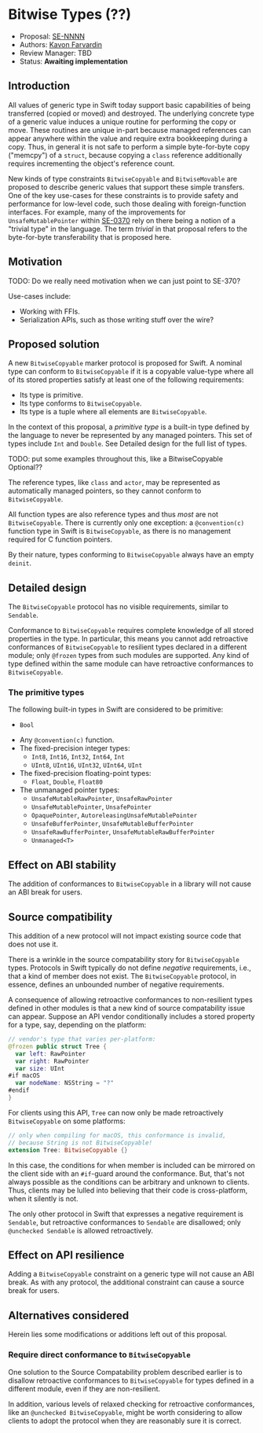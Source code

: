 # Bitwise Types (??)

* Proposal: [SE-NNNN](NNNN-filename.md)
* Authors: [Kavon Farvardin](https://github.com/kavon)
* Review Manager: TBD
* Status: **Awaiting implementation**

<!-- *During the review process, add the following fields as needed:*

* Implementation: [apple/swift#NNNNN](https://github.com/apple/swift/pull/NNNNN) or [apple/swift-evolution-staging#NNNNN](https://github.com/apple/swift-evolution-staging/pull/NNNNN)
* Decision Notes: [Rationale](https://forums.swift.org/), [Additional Commentary](https://forums.swift.org/)
* Bugs: [SR-NNNN](https://bugs.swift.org/browse/SR-NNNN), [SR-MMMM](https://bugs.swift.org/browse/SR-MMMM)
* Previous Revision: [1](https://github.com/apple/swift-evolution/blob/...commit-ID.../proposals/NNNN-filename.md)
* Previous Proposal: [SE-XXXX](XXXX-filename.md) -->

## Introduction

All values of generic type in Swift today support basic capabilities of being transferred (copied or moved) and destroyed. The underlying concrete type of a generic value induces a unique routine for performing the copy or move. These routines are unique in-part because managed references can appear anywhere within the value and require extra bookkeeping during a copy. Thus, in general it is not safe to perform a simple byte-for-byte copy ("memcpy") of a `struct`, because copying a `class` reference additionally requires incrementing the object's reference count.

New kinds of type constraints `BitwiseCopyable` and `BitwiseMovable` are proposed to describe generic values that support these simple transfers. One of the key use-cases for these constraints is to provide safety and performance for low-level code, such those dealing with foreign-function interfaces. For example, many of the improvements for `UnsafeMutablePointer` within [SE-0370](0370-pointer-family-initialization-improvements.md) rely on there being a notion of a "trivial type" in the language. The term _trivial_ in that proposal refers to the byte-for-byte transferability that is proposed here.

<!-- Swift-evolution thread: [Discussion thread topic for that proposal](https://forums.swift.org/) -->

## Motivation

<!-- For example, copying a struct involves copying each stored property. If the concrete type is a class, a copy of the managed reference to the object is created, which involves reference-count bookkeeping. Thus, if a struct contains a  -->

TODO: Do we really need motivation when we can just point to SE-370?

Use-cases include:
- Working with FFIs.
- Serialization APIs, such as those writing stuff over the wire?

## Proposed solution

A new `BitwiseCopyable` marker protocol is proposed for Swift. A nominal type can conform to `BitwiseCopyable` if it is a copyable value-type where all of its stored properties satisfy at least one of the following requirements:

- Its type is primitive.
- Its type conforms to `BitwiseCopyable`.
- Its type is a tuple where all elements are `BitwiseCopyable`.

In the context of this proposal, a _primitive type_ is a built-in type defined by the language to never be represented by any managed pointers. This set of types include `Int` and `Double`. See Detailed design for the full list of types.

TODO: put some examples throughout this, like a BitwiseCopyable Optional??

The reference types, like `class` and `actor`, may be represented as automatically managed pointers, so they cannot conform to `BitwiseCopyable`.

All function types are also reference types and thus _most_ are not `BitwiseCopyable`. There is currently only one exception: a `@convention(c)` function type in Swift is `BitwiseCopyable`, as there is no management required for C function pointers.

By their nature, types conforming to `BitwiseCopyable` always have an empty `deinit`.

## Detailed design

The `BitwiseCopyable` protocol has no visible requirements, similar to `Sendable`.

Conformance to `BitwiseCopyable` requires complete knowledge of all stored properties in the type.
In particular, this means you cannot add retroactive conformances of `BitwiseCopyable` to resilient types declared in a different module; only `@frozen` types from such modules are supported. Any kind of type defined within the same module can have retroactive conformances to `BitwiseCopyable`.

### The primitive types

<!-- Based on KnownStdlibTypes.def -->

The following built-in types in Swift are considered to be primitive: 

- `Bool`
<!-- - `StaticString` NOTE: it is, but no need to list it. -->
- Any `@convention(c)` function.
- The fixed-precision integer types:
  - `Int8`, `Int16`, `Int32`, `Int64`, `Int`
  - `UInt8`, `UInt16`, `UInt32`, `UInt64`, `UInt`
- The fixed-precision floating-point types: 
  - `Float`, `Double`, `Float80`
- The unmanaged pointer types:
  - `UnsafeMutableRawPointer`, `UnsafeRawPointer`
  - `UnsafeMutablePointer`, `UnsafePointer`
  - `OpaquePointer`, `AutoreleasingUnsafeMutablePointer`
  - `UnsafeBufferPointer`, `UnsafeMutableBufferPointer`
  - `UnsafeRawBufferPointer`, `UnsafeMutableRawBufferPointer`
  - `Unmanaged<T>`


## Effect on ABI stability

The addition of conformances to `BitwiseCopyable` in a library will not cause an ABI break for users.

## Source compatibility

This addition of a new protocol will not impact existing source code that does not use it. 

There is a wrinkle in the source compatability story for `BitwiseCopyable` types. Protocols in Swift typically do not define _negative_ requirements, i.e., that a kind of member does not exist. The `BitwiseCopyable` protocol, in essence, defines an unbounded number of negative requirements.

A consequence of allowing retroactive conformances to non-resilient types defined in other modules is that a new kind of source compatability issue can appear. Suppose an API vendor conditionally includes a stored property for a type, say, depending on the platform:

```swift
// vendor's type that varies per-platform:
@frozen public struct Tree {
  var left: RawPointer
  var right: RawPointer
  var size: UInt
#if macOS
  var nodeName: NSString = "?"
#endif
}
```

For clients using this API, `Tree` can now only be made retroactively `BitwiseCopyable` on some platforms:

```swift
// only when compiling for macOS, this conformance is invalid,
// because String is not BitwiseCopyable!
extension Tree: BitwiseCopyable {}
```

In this case, the conditions for when member is included can be mirrored on the client side with an `#if`-guard around the conformance. But, that's not always possible as the conditions can be arbitrary and unknown to clients. Thus, clients may be lulled into believing that their code is cross-platform, when it silently is not.

The only other protocol in Swift that expresses a negative requirement is `Sendable`, but retroactive conformances to `Sendable` are disallowed; only `@unchecked Sendable` is allowed retroactively.

## Effect on API resilience

Adding a `BitwiseCopyable` constraint on a generic type will not cause an ABI break.
As with any protocol, the additional constraint can cause a source break for users.

## Alternatives considered

Herein lies some modifications or additions left out of this proposal.

### Require direct conformance to `BitwiseCopyable`

One solution to the Source Compatability problem described earlier is to disallow retroactive conformances to `BitwiseCopyable` for types defined in a different module, even if they are non-resilient.

In addition, various levels of relaxed checking for retroactive conformances, like an `@unchecked BitwiseCopyable`, might be worth considering to allow clients to adopt the protocol when they are reasonably sure it is correct.


<!-- 
## Acknowledgments
This proposal benefitted from discussions with John McCall. -->